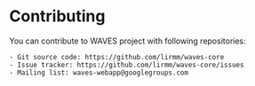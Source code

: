 Contributing
============

You can contribute to WAVES project with following repositories:

    - Git source code: https://github.com/lirmm/waves-core
    - Issue tracker: https://github.com/lirmm/waves-core/issues
    - Mailing list: waves-webapp@googlegroups.com
